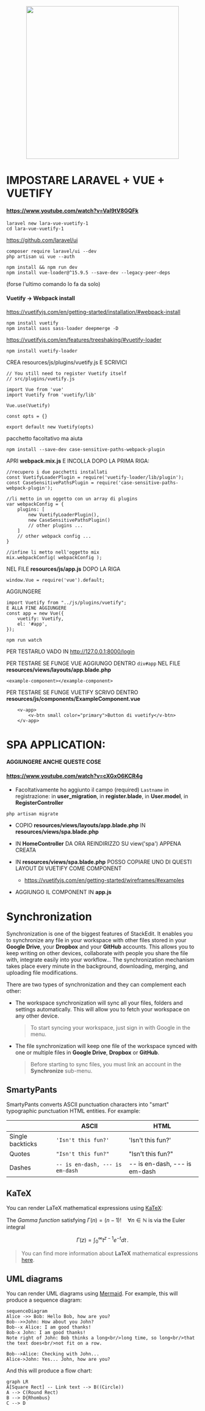 <p align="center"><a href="https://laravel.com" target="_blank"><img src="https://raw.githubusercontent.com/laravel/art/master/logo-lockup/5%20SVG/2%20CMYK/1%20Full%20Color/laravel-logolockup-cmyk-red.svg" width="400"></a></p>

# IMPOSTARE LARAVEL + VUE + VUETIFY

#### https://www.youtube.com/watch?v=VaI9tV8GQFk

```
laravel new lara-vue-vuetify-1
cd lara-vue-vuetify-1
```

https://github.com/laravel/ui
```
composer require laravel/ui --dev
php artisan ui vue --auth
```

```
npm install && npm run dev
npm install vue-loader@^15.9.5 --save-dev --legacy-peer-deps
```
(forse l'ultimo comando lo fa da solo)


#### Vuetify -> Webpack install
https://vuetifyjs.com/en/getting-started/installation/#webpack-install
```
npm install vuetify
npm install sass sass-loader deepmerge -D
```

https://vuetifyjs.com/en/features/treeshaking/#vuetify-loader
```
npm install vuetify-loader
```






CREA resources/js/plugins/vuetify.js E SCRIVICI
```
// You still need to register Vuetify itself
// src/plugins/vuetify.js

import Vue from 'vue'
import Vuetify from 'vuetify/lib'

Vue.use(Vuetify)

const opts = {}

export default new Vuetify(opts)
```


pacchetto facoltativo ma aiuta
```
npm install --save-dev case-sensitive-paths-webpack-plugin
```


APRI **webpack.mix.js** E INCOLLA DOPO LA PRIMA RIGA:
```
//recupero i due pacchetti installati
const VuetifyLoaderPlugin = require('vuetify-loader/lib/plugin');
const CaseSensitivePathsPlugin = require('case-sensitive-paths-webpack-plugin');

//li metto in un oggetto con un array di plugins
var webpackConfig = {
    plugins: [
        new VuetifyLoaderPlugin(),
        new CaseSensitivePathsPlugin()
        // other plugins ...
    ]
    // other webpack config ...
}

//infine li metto nell'oggetto mix
mix.webpackConfig( webpackConfig );
```

NEL FILE **resources/js/app.js** DOPO LA RIGA
```
window.Vue = require('vue').default;
```
AGGIUNGERE
```
import Vuetify from "../js/plugins/vuetify";
E ALLA FINE AGGIUNGERE
const app = new Vue({
    vuetify: Vuetify,
    el: '#app',
});
```

```
npm run watch
```
PER TESTARLO VADO IN http://127.0.0.1:8000/login


PER TESTARE SE FUNGE VUE AGGIUNGO DENTRO ```div#app``` NEL FILE **resources/views/layouts/app.blade.php**
```
<example-component></example-component>
```

PER TESTARE SE FUNGE VUETIFY SCRIVO DENTRO **resources/js/components/ExampleComponent.vue**
```
    <v-app>
        <v-btn small color="primary">Button di vuetify</v-btn>
    </v-app>
```



# SPA APPLICATION:
#### AGGIUNGERE ANCHE QUESTE COSE
#### https://www.youtube.com/watch?v=cXGxO6KCR4g


- Facoltativamente ho aggiunto il campo (required) ```Lastname``` in registrazione: in **user_migration**, in **register.blade**, in **User.model**, in **RegisterController**

```
php artisan migrate
```

- COPIO **resources/views/layouts/app.blade.php** IN **resources/views/spa.blade.php**

- IN **HomeController** DA ORA REINDIRIZZO SU view('spa') APPENA CREATA

- IN **resources/views/spa.blade.php** POSSO COPIARE UNO DI QUESTI LAYOUT DI VUETIFY COME COMPONENT

    - https://vuetifyjs.com/en/getting-started/wireframes/#examples

- AGGIUNGO IL COMPONENT IN **app.js**















# Synchronization

Synchronization is one of the biggest features of StackEdit. It enables you to synchronize any file in your workspace with other files stored in your **Google Drive**, your **Dropbox** and your **GitHub** accounts. This allows you to keep writing on other devices, collaborate with people you share the file with, integrate easily into your workflow... The synchronization mechanism takes place every minute in the background, downloading, merging, and uploading file modifications.

There are two types of synchronization and they can complement each other:

- The workspace synchronization will sync all your files, folders and settings automatically. This will allow you to fetch your workspace on any other device.
  > To start syncing your workspace, just sign in with Google in the menu.

- The file synchronization will keep one file of the workspace synced with one or multiple files in **Google Drive**, **Dropbox** or **GitHub**.
  > Before starting to sync files, you must link an account in the **Synchronize** sub-menu.


## SmartyPants

SmartyPants converts ASCII punctuation characters into "smart" typographic punctuation HTML entities. For example:

|                |ASCII                          |HTML                         |
|----------------|-------------------------------|-----------------------------|
|Single backticks|`'Isn't this fun?'`            |'Isn't this fun?'            |
|Quotes          |`"Isn't this fun?"`            |"Isn't this fun?"            |
|Dashes          |`-- is en-dash, --- is em-dash`|-- is en-dash, --- is em-dash|


## KaTeX

You can render LaTeX mathematical expressions using [KaTeX](https://khan.github.io/KaTeX/):

The *Gamma function* satisfying $\Gamma(n) = (n-1)!\quad\forall n\in\mathbb N$ is via the Euler integral

$$
\Gamma(z) = \int_0^\infty t^{z-1}e^{-t}dt\,.
$$

> You can find more information about **LaTeX** mathematical expressions [here](http://meta.math.stackexchange.com/questions/5020/mathjax-basic-tutorial-and-quick-reference).


## UML diagrams

You can render UML diagrams using [Mermaid](https://mermaidjs.github.io/). For example, this will produce a sequence diagram:

```mermaid
sequenceDiagram
Alice ->> Bob: Hello Bob, how are you?
Bob-->>John: How about you John?
Bob--x Alice: I am good thanks!
Bob-x John: I am good thanks!
Note right of John: Bob thinks a long<br/>long time, so long<br/>that the text does<br/>not fit on a row.

Bob-->Alice: Checking with John...
Alice->John: Yes... John, how are you?
```

And this will produce a flow chart:

```mermaid
graph LR
A[Square Rect] -- Link text --> B((Circle))
A --> C(Round Rect)
B --> D{Rhombus}
C --> D
```

